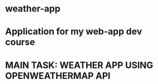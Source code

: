 # weather-app

# Application for my web-app dev course

# MAIN TASK: WEATHER APP USING OPENWEATHERMAP API



